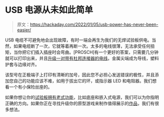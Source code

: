 # USB 电源从未如此简单

> 原文：<https://hackaday.com/2022/01/05/usb-power-has-never-been-easier/>

USB 电缆不可避免地会出现故障，有时一端会再生为我们的无焊试验板供电。当然，如果电缆断了一次，它就等着再断一次。太多的电线很薄，无法承受任何扭矩，当你把它们插入插座时会弯曲。[PROSCH]有一个更好的答案，只需要几分钟就可以打印出来，并且[升级一对带有杜邦连接器的电线](https://www.thingiverse.com/thing:5167475)。金属尖端成为导线，塑料护套与边缘对齐。

该型号在正极端子上打印有清晰的加号，因此您不必担心发送错误的极性，并且添加您自己的功能应该不难，如用于拔出它的环，或指示器 LED 和电阻器。我们想看一个有小保险丝座的。

如果你想让你的[试验板拥有老式功能](https://hackaday.com/2020/07/26/breadboarding-console-has-the-power/)，比如底座和嵌入式电源，我们可以为你指明正确的方向。如果你正在寻找升级你的原型游戏来制作值得展示的[作品](https://hackaday.com/2021/01/05/ben-eaters-breadboarding-tips/)，我们有很多想法。